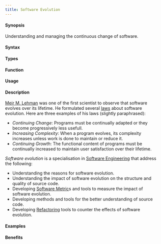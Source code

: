 ```yaml
---
title: Software Evolution
---
```


#### Synopsis

Understanding and managing the continuous change of software.

#### Syntax

#### Types

#### Function
       
#### Usage

#### Description

[Meir M. Lehman](http://en.wikipedia.org/wiki/Meir_M._Lehman) was one of the first scientist to observe
that software evolves over its lifetime. He formulated several [laws](http://en.wikipedia.org/wiki/Lehman's_laws_of_software_evolution)
about software evolution. Here are three examples of his laws (slightly paraphrased):

*  _Continuing Change_: Programs must be continually adapted or they become progressively less usefull.
*  _Increasing Complexity_: When a program evolves, its complexity increases unless work is done to maintain or reduce it.
*  _Continuing Growth_: The functional content of programs must be continually increased to maintain user satisfaction over their lifetime.


_Software evolution_ is a specialisation in [Software Engineering](/Rascalopedia/SoftwareEngineering) that address the following:

*  Understanding the reasons for software evolution.
*  Understanding the impact of software evolution on the structure and quality of source code.
*  Developing [Software Metric](/Rascalopedia/SoftwareMetric)s and tools to measure the impact of software evolution.
*  Developing methods and tools for the better understanding of source code.
*  Developing [Refactoring](/Rascalopedia/Refactoring) tools to counter the effects of software evolution.

#### Examples

#### Benefits


